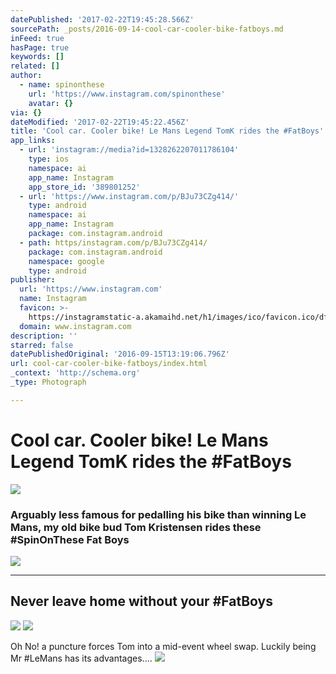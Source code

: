 ```yaml
---
datePublished: '2017-02-22T19:45:28.566Z'
sourcePath: _posts/2016-09-14-cool-car-cooler-bike-fatboys.md
inFeed: true
hasPage: true
keywords: []
related: []
author:
  - name: spinonthese
    url: 'https://www.instagram.com/spinonthese'
    avatar: {}
via: {}
dateModified: '2017-02-22T19:45:22.456Z'
title: 'Cool car. Cooler bike! Le Mans Legend TomK rides the #FatBoys'
app_links:
  - url: 'instagram://media?id=1328262207011786104'
    type: ios
    namespace: ai
    app_name: Instagram
    app_store_id: '389801252'
  - url: 'https://www.instagram.com/p/BJu73CZg414/'
    type: android
    namespace: ai
    app_name: Instagram
    package: com.instagram.android
  - path: https/instagram.com/p/BJu73CZg414/
    package: com.instagram.android
    namespace: google
    type: android
publisher:
  url: 'https://www.instagram.com'
  name: Instagram
  favicon: >-
    https://instagramstatic-a.akamaihd.net/h1/images/ico/favicon.ico/dfa85bb1fd63.ico
  domain: www.instagram.com
description: ''
starred: false
datePublishedOriginal: '2016-09-15T13:19:06.796Z'
url: cool-car-cooler-bike-fatboys/index.html
_context: 'http://schema.org'
_type: Photograph

---
```

# Cool car. Cooler bike! Le Mans Legend TomK rides the \#FatBoys
![](https://s3-us-west-2.amazonaws.com/the-grid-img/p/bd470c09d94f9e4bb8e2cf37aeb60c25c7924704.jpg)

### Arguably less famous for pedalling his bike than winning Le Mans, my old bike bud Tom Kristensen rides these \#SpinOnThese Fat Boys
![](https://the-grid-user-content.s3-us-west-2.amazonaws.com/8e97bc2f-7ba1-4d1c-9033-baab57a18259.jpg)

---

## Never leave home without your \#FatBoys
![](https://the-grid-user-content.s3-us-west-2.amazonaws.com/5426bd74-e66c-4139-97bc-16dfc3cd1434.jpg)
![](https://the-grid-user-content.s3-us-west-2.amazonaws.com/15379e61-10c1-4cf8-92f3-b9cd446a210e.jpg)

Oh No! a puncture forces Tom into a mid-event wheel swap. Luckily being Mr \#LeMans has its advantages....
![](https://the-grid-user-content.s3-us-west-2.amazonaws.com/b397eae0-5c20-4085-af41-75e46b119011.jpg)